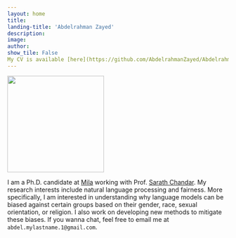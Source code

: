 ```yaml
---
layout: home
title: 
landing-title: 'Abdelrahman Zayed'
description: 
image: 
author: 
show_tile: False
My CV is available [here](https://github.com/AbdelrahmanZayed/AbdelrahmanZayed.github.io/raw/master/assets/Abdel_CV_2.pdf). 
---
```

    
<img src="https://raw.githubusercontent.com/AbdelrahmanZayed/AbdelrahmanZayed.github.io/master/assets/images/abdel_photo_2.jpg" width="220">

I am a Ph.D. candidate at [Mila](https://mila.quebec/en/person/abdelrahman-zayed/) working with Prof. [Sarath Chandar](http://sarathchandar.in/). My research interests include natural language processing and fairness. More specifically, I am interested in understanding why language models can be biased against certain groups based on their gender, race, sexual orientation, or religion. I also work on developing new methods to mitigate these biases. If you wanna chat, feel free to email me at `abdel.mylastname.1@gmail.com`.

